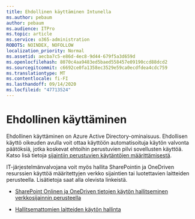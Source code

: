 ```yaml
---
title: Ehdollinen käyttäminen Intunella
ms.author: pebaum
author: pebaum
ms.audience: ITPro
ms.topic: article
ms.service: o365-administration
ROBOTS: NOINDEX, NOFOLLOW
localization_priority: Normal
ms.assetid: aecba7c5-e86d-4ec8-9d44-679f5a3d659d
ms.openlocfilehash: 8070c4aa9483ed5baed558457e09190ccd88dcd2
ms.sourcegitcommit: c6692ce0fa1358ec3529e59ca0ecdfdea4cdc759
ms.translationtype: MT
ms.contentlocale: fi-FI
ms.lasthandoff: 09/14/2020
ms.locfileid: "47713524"
---
```

# <a name="conditional-access"></a>Ehdollinen käyttäminen

Ehdollinen käyttäminen on Azure Active Directory-ominaisuus. Ehdollisen käyttö oikeuden avulla voit ottaa käyttöön automatisoituja käytön valvonta päätöksiä, jotka koskevat ehtoihin perustuvien pilvi sovellusten käyttöä. Katso lisä tietoja [sijaintiin perustuvien käytäntöjen määrittämisestä](https://docs.microsoft.com/azure/active-directory/conditional-access/overview).

IT-järjestelmänvalvojana voit myös hallita SharePointin ja OneDriven resurssien käyttöä määritettyjen verkko sijaintien tai luotettavien laitteiden perusteella. Lisätietoja saat alla olevista linkeistä.

- [SharePoint Onlinen ja OneDriven tietojen käytön hallitseminen verkkosijainnin perusteella](https://docs.microsoft.com/sharepoint/control-access-based-on-network-location)

- [Hallitsemattomien laitteiden käytön hallinta](https://docs.microsoft.com/sharepoint/control-access-from-unmanaged-devices)

